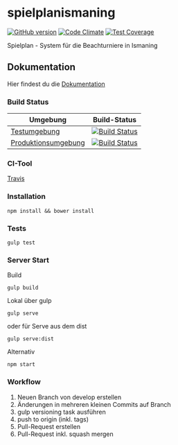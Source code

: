 # spielplanismaning
[![GitHub version](https://badge.fury.io/gh/berniwittmann%2Fspielplanismaning.svg)](https://badge.fury.io/gh/berniwittmann%2Fspielplanismaning)
[![Code Climate](https://codeclimate.com/github/BerniWittmann/spielplanismaning/badges/gpa.svg)](https://codeclimate.com/github/BerniWittmann/spielplanismaning)
[![Test Coverage](https://codeclimate.com/github/BerniWittmann/spielplanismaning/badges/coverage.svg)](https://codeclimate.com/github/BerniWittmann/spielplanismaning/coverage)

Spielplan - System für die Beachturniere in Ismaning 

## Dokumentation

Hier findest du die [Dokumentation](https://berniwittmann.github.io/spielplanismaning/#/)

### Build Status

| Umgebung | Build-Status |
| --- | --- |
| [Testumgebung](http://spielplanismaning-testing.herokuapp.com) | [![Build Status](https://travis-ci.org/BerniWittmann/spielplanismaning.svg?branch=develop)](https://travis-ci.org/BerniWittmann/spielplanismaning) |
| [Produktionsumgebung](http://spielplanismaning.herokuapp.com) | [![Build Status](https://travis-ci.org/BerniWittmann/spielplanismaning.svg?branch=master)](https://travis-ci.org/BerniWittmann/spielplanismaning) |

### CI-Tool

[Travis](https://travis-ci.org/BerniWittmann/spielplanismaning)

### Installation

```
npm install && bower install
```

### Tests

```
gulp test
```

### Server Start

Build
```
gulp build
```

Lokal über gulp 
```
gulp serve
```

oder für Serve aus dem dist
```
gulp serve:dist
````

Alternativ
```
npm start
```

### Workflow
1. Neuen Branch von develop erstellen
2. Änderungen in mehreren kleinen Commits auf Branch
3. gulp versioning task ausführen
4. push to origin (inkl. tags)
5. Pull-Request erstellen
6. Pull-Request inkl. squash mergen


